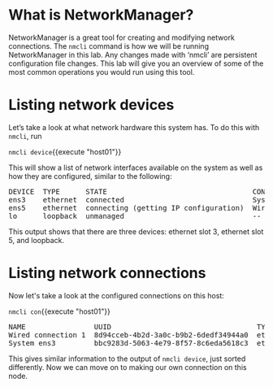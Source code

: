 # What is NetworkManager?

NetworkManager is a great tool for creating and modifying network connections.
The `nmcli` command is how we will be running NetworkManager in this lab. Any changes
made with ‘nmcli’ are persistent configuration file changes. This lab will give you an
overview of some of the most common operations you would run using this tool.

# Listing network devices

Let’s take a look at what network hardware this system has.
To do this with `nmcli`, run

`nmcli device`{{execute "host01"}}

This will show a list of network interfaces available on the system as well as
how they are configured, similar to the following:

<pre class=file>
DEVICE  TYPE      STATE                                  CONNECTION         
ens3    ethernet  connected                              System ens3        
ens5    ethernet  connecting (getting IP configuration)  Wired connection 1
lo      loopback  unmanaged                              --      
</pre>

This output shows that there are three devices: ethernet slot 3, ethernet slot 5,
and loopback.

# Listing network connections

Now let's take a look at the configured connections on this host:

`nmcli con`{{execute "host01"}}

<pre class=file>
NAME                UUID                                  TYPE      DEVICE
Wired connection 1  8d94cceb-4b2d-3a0c-b9b2-6dedf34944a0  ethernet  ens5   
System ens3         bbc9283d-5063-4e79-8f57-8c6eda5618c3  ethernet  ens3
</pre>

This gives similar information to the output of `nmcli device`, just sorted
differently. Now we can move on to making our own connection on this node.
